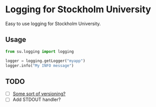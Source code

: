 # Logging for Stockholm University

Easy to use logging for Stockholm University.

## Usage

```python
from su.logging import logging

logger = logging.getLogger("myapp")
logger.info("My INFO message")
```

## TODO
* [ ] [Some sort of versioning?](https://github.com/sdispater/poetry/issues/1036#issuecomment-489880822)
* [ ] Add STDOUT handler?
